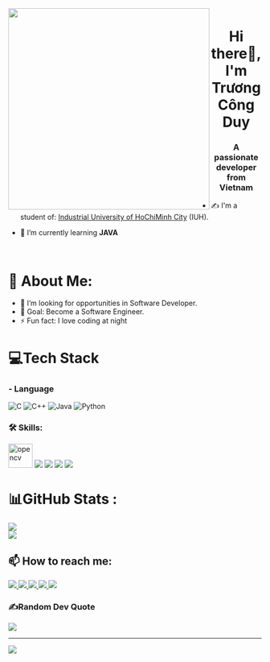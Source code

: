 <img align="left" width="400" src="https://github.githubassets.com/images/modules/profile/profile-first-repo.svg">
<h1 align="center">Hi there👋, I'm Trương Công Duy</h1>
<p align="center">
  <h3 align="center">A passionate developer from Vietnam </h3>
</p>


- ✍ I'm a student of: [Industrial University of HoChiMinh City](https://iuh.edu.vn/) (IUH).

- 🌱 I’m currently learning **JAVA**


  <br />


# 🙋 About Me:
- 💼 I’m looking for opportunities in Software Developer.  
- 🎯 Goal: Become a Software Engineer.  
- ⚡ Fun fact: I love coding at night  


# 💻Tech Stack
### - Language
![C](https://img.shields.io/badge/c-%2300599C.svg?style=for-the-badge&logo=c&logoColor=white) ![C++](https://img.shields.io/badge/c++-%2300599C.svg?style=for-the-badge&logo=c%2B%2B&logoColor=white) ![Java](https://img.shields.io/badge/java-%23ED8B00.svg?style=for-the-badge&logo=java&logoColor=white) ![Python](https://img.shields.io/badge/python-3670A0?style=for-the-badge&logo=python&logoColor=ffdd54)

### 🛠️ Skills:
<p align="left">
  <img src="https://img.icons8.com/color/48/000000/microsoft-sql-server.png" alt="opencv" width="48" height="48"/>
  <img src="https://img.icons8.com/color/48/000000/mysql-logo.png"/>
  <img src="https://img.icons8.com/color/48/000000/git.png"/>
  <img src="https://img.icons8.com/color/48/000000/github-2.png"/>
  <img src="https://img.icons8.com/color/48/000000/visual-studio-code-2019.png"/
  <img src="https://img.icons8.com/color/48/000000/visual-studio-2019.png"/>
</p>




# 📊GitHub Stats :
![](https://github-readme-stats.vercel.app/api?username=truongcduy-DCB&theme=radical&hide_border=false&include_all_commits=false&count_private=false)<br/>
![](https://github-readme-streak-stats.herokuapp.com/?user=truongcduy-DCB&theme=radical&hide_border=false)<br/>

## 📫 How to reach me:
<p align="left">
  <a href="https://www.linkedin.com/in/truongcduy-dcb/" target="_blank">
    <img src="https://img.icons8.com/fluent/48/000000/linkedin.png"/>
  </a>
  <a href="https://www.facebook.com/truong.duy.48730" alt="Facebook">
    <img src="https://img.icons8.com/fluent/48/000000/facebook-new.png" target="_blank" />
  </a> 
  <a href="https://github.com/truongcduy-DCB" alt="Github">
    <img src="https://img.icons8.com/fluent/48/000000/github.png"/>
  </a> 
  <a href="" alt="Youtube channel" target="_blank" >
    <img src="https://img.icons8.com/fluent/48/000000/youtube-play.png"/>
  </a>
  <a href="mailto:truong.cduy0801@gmail.com" alt="Email">
    <img src="https://img.icons8.com/fluent/48/000000/mailing.png"/>
  </a>
</p>

### ✍️Random Dev Quote

![](https://quotes-github-readme.vercel.app/api?type=horizontal&theme=radical)

---
[![](https://visitcount.itsvg.in/api?id=truongcduy-DCB&icon=0&color=0)](https://visitcount.itsvg.in)
